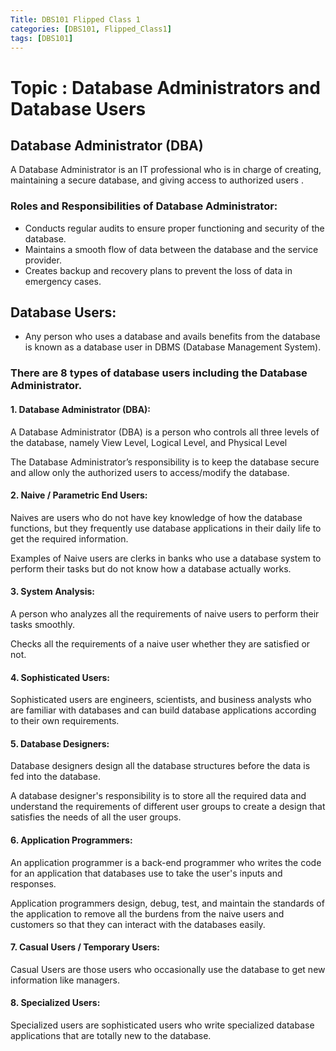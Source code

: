 ```yaml
---
Title: DBS101 Flipped Class 1
categories: [DBS101, Flipped_Class1]
tags: [DBS101]
---
```


# Topic : Database Administrators and Database Users

## Database Administrator (DBA)

A Database Administrator is an IT professional who is in charge of creating, maintaining a secure database, and giving access to authorized users .


### Roles and Responsibilities of Database Administrator:
 - Conducts regular audits to ensure proper functioning and security of the database.
 - Maintains a smooth flow of data between the database and the service provider.
 - Creates backup and recovery plans to prevent the loss of data in emergency cases.

## Database Users:

- Any person who uses a database and avails benefits from the database is known as a database user in DBMS (Database Management System).

### There are 8 types of database users including the Database Administrator.

#### 1. Database Administrator (DBA):

A Database Administrator (DBA) is a person who controls all three levels of the database, namely View Level, Logical Level, and Physical Level

The Database Administrator’s responsibility is to keep the database secure and allow only the authorized users to access/modify the database.

#### 2. Naive / Parametric End Users:

Naives are users who do not have key knowledge of how the database functions, but they frequently use database applications in their daily life to get the required information.

Examples of Naive users are clerks in banks who use a database system to perform their tasks but do not know how a database actually works.

#### 3. System Analysis:

A person who analyzes all the requirements of naive users to perform their tasks smoothly.

Checks all the requirements of a naive user whether they are satisfied or not.

#### 4. Sophisticated Users:

Sophisticated users are engineers, scientists, and business analysts who are familiar with databases and can build database applications according to their own requirements.

#### 5. Database Designers:

Database designers design all the database structures before the data is fed into the database.

A database designer's responsibility is to store all the required data and understand the requirements of different user groups to create a design that satisfies the needs of all the user groups.

#### 6. Application Programmers:

An application programmer is a back-end programmer who writes the code for an application that databases use to take the user's inputs and responses.

Application programmers design, debug, test, and maintain the standards of the application to remove all the burdens from the naive users and customers so that they can interact with the databases easily.

#### 7. Casual Users / Temporary Users:

Casual Users are those users who occasionally use the database to get new information like managers.

#### 8. Specialized Users:

Specialized users are sophisticated users who write specialized database applications that are totally new to the database.